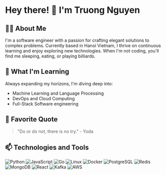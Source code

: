 # Hey there! 👋 I'm Truong Nguyen

## 👨‍💻 About Me

I'm a software engineer with a passion for crafting elegant solutions to complex problems. Currently based in Hanoi Vietnam, I thrive on continuous learning and enjoy exploring new technologies. When I'm not coding, you'll find me sleeping, eating, or playing billiards.

## 🌱 What I'm Learning

Always expanding my horizons, I'm diving deep into:

- Machine Learning and Language Processing
- DevOps and Cloud Computing
- Full-Stack Software engineering

## 🚀 Favorite Quote

>"Do or do not, there is no try." - Yoda

## 📫 Technologies and Tools

![Python](https://img.shields.io/badge/Python-3776AB?style=flat-square&logo=python&logoColor=white)
![JavaScript](https://img.shields.io/badge/JavaScript-F7DF1E?style=flat-square&logo=javascript&logoColor=black)
![Go](https://img.shields.io/badge/Go-00ADD8?style=flat-square&logo=go&logoColor=white)
![Linux](https://img.shields.io/badge/Linux-FCC624?style=flat-square&logo=linux&logoColor=black)
![Docker](https://img.shields.io/badge/Docker-2496ED?style=flat-square&logo=docker&logoColor=white)
![PostgreSQL](https://img.shields.io/badge/PostgreSQL-4169E1?style=flat-square&logo=postgresql&logoColor=white)
![Redis](https://img.shields.io/badge/Redis-DC382D?style=flat-square&logo=redis&logoColor=white)
![MongoDB](https://img.shields.io/badge/MongoDB-47A248?style=flat-square&logo=mongodb&logoColor=white)
![React](https://img.shields.io/badge/React-61DAFB?style=flat-square&logo=react&logoColor=black)
![Kafka](https://img.shields.io/badge/Kafka-231F20?style=flat-square&logo=apache-kafka&logoColor=white)
![AWS](https://img.shields.io/badge/AWS-232F3E?style=flat-square&logo=amazon-aws&logoColor=white)
